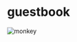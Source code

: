 # guestbook

![monkey](https://github.com/gounii/seohaaa/assets/106510555/a58ba1fe-c6f6-408b-81b8-b83c627ca1a2)
